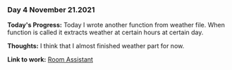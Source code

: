 ### Day 4 November 21.2021

**Today's Progress:** Today I wrote another function from weather file. When function is called it extracts weather at certain hours at certain day.

**Thoughts:** I think that I almost finished weather part for now.

**Link to work:** [Room Assistant](https://github.com/Pablo203/RoomAssistant/)